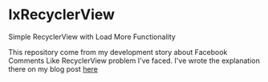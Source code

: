 # IxRecyclerView
Simple RecyclerView with Load More Functionality

This repository come from my development story about Facebook Comments Like RecyclerView problem I've faced. I've wrote the explanation there on my blog post [here](http://ixsans.com/index.php/2016/06/22/facebook-comments-like-recyclerview-with-top-loadmore/)
